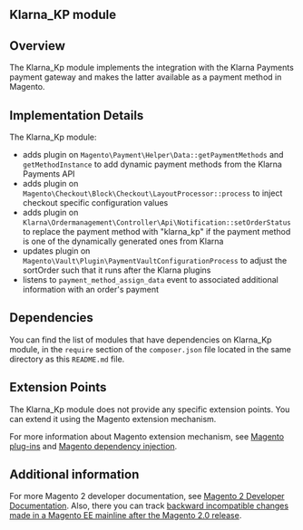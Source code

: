 <h2>Klarna_KP module</h2>

## Overview

The Klarna_Kp module implements the integration with the Klarna Payments payment gateway and makes the latter available as a payment method in Magento.

## Implementation Details

The Klarna_Kp module:

 * adds plugin on `Magento\Payment\Helper\Data::getPaymentMethods` and `getMethodInstance` to add dynamic payment methods from the Klarna Payments API
 * adds plugin on `Magento\Checkout\Block\Checkout\LayoutProcessor::process` to inject checkout specific configuration values
 * adds plugin on `Klarna\Ordermanagement\Controller\Api\Notification::setOrderStatus` to replace the payment method with "klarna_kp" if the payment method is one of the dynamically generated ones from Klarna
 * updates plugin on `Magento\Vault\Plugin\PaymentVaultConfigurationProcess` to adjust the sortOrder such that it runs after the Klarna plugins
 * listens to `payment_method_assign_data` event to associated additional information with an order's payment

## Dependencies

You can find the list of modules that have dependencies on Klarna_Kp module, in the `require` section of the `composer.json` file located in the same directory as this `README.md` file.

## Extension Points

The Klarna_Kp module does not provide any specific extension points. You can extend it using the Magento extension mechanism.

For more information about Magento extension mechanism, see [Magento plug-ins](http://devdocs.magento.com/guides/v2.0/extension-dev-guide/plugins.html) and [Magento dependency injection](http://devdocs.magento.com/guides/v2.0/extension-dev-guide/depend-inj.html).

## Additional information

For more Magento 2 developer documentation, see [Magento 2 Developer Documentation](http://devdocs.magento.com). Also, there you can track [backward incompatible changes made in a Magento EE mainline after the Magento 2.0 release](http://devdocs.magento.com/guides/v2.0/release-notes/changes/ee_changes.html).
